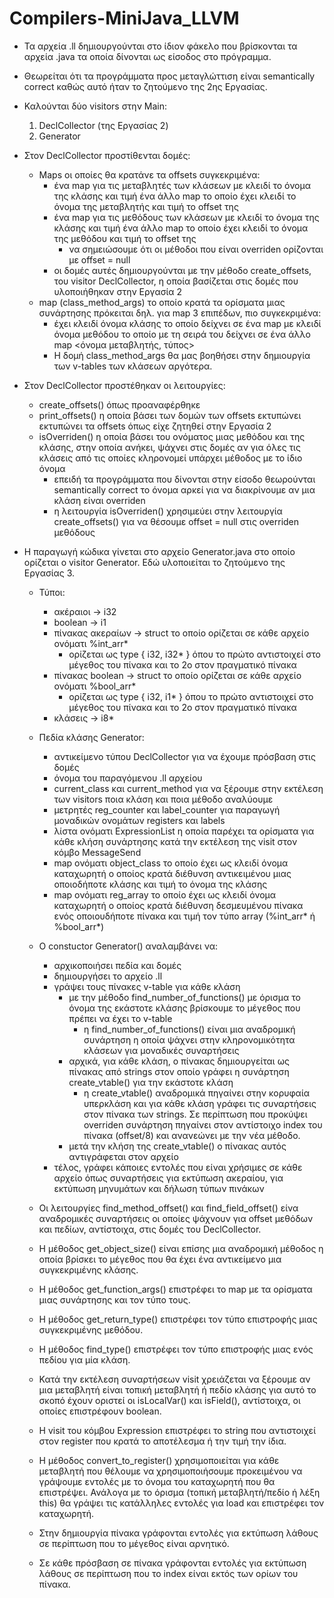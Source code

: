 # Compilers-MiniJava_LLVM

- Τα αρχεία .ll δημιουργούνται στο ίδιον φάκελο που βρίσκονται τα αρχεία .java τα οποία δίνονται ως είσοδος στο πρόγραμμα.

- Θεωρείται ότι τα προγράμματα προς μεταγλώττιση είναι semantically correct καθώς αυτό ήταν το ζητούμενο της 2ης Εργασίας.

- Καλούνται δύο visitors στην Main:
  1) DeclCollector (της Εργασίας 2)
  2) Generator

- Στον DeclCollector προστίθενται δομές:
  -  Maps οι οποίες θα κρατάνε τα offsets συγκεκριμένα:
      - ένα map για τις μεταβλητές των κλάσεων με κλειδί το όνομα της κλάσης και τιμή ένα άλλο map το οποίο έχει κλειδί 
        το όνομα της μεταβλητής και τιμή το offset της
      - ένα map για τις μεθόδους των κλάσεων με κλειδί το όνομα της κλάσης και τιμή ένα άλλο map το οποίο έχει κλειδί 
        το όνομα της μεθόδου και τιμή το offset της
          - να σημειώσουμε ότι οι μέθοδοι που είναι οverriden ορίζονται με offset = null
      - οι δομές αυτές δημιουργούνται με την μέθοδο create_offsets, του visitor DeclCollector, η οποία βασίζεται στις δομές 
        που υλοποιήθηκαν στην Εργασία 2   
  - map (class_method_args) το οποίο κρατά τα ορίσματα μιας συνάρτησης πρόκειται δηλ. για map 3 επιπέδων, πιο συγκεκριμένα:
    - έχει κλειδί όνομα κλάσης το οποίο δείχνει σε ένα map με κλειδί όνομα μεθόδου το οποίο με τη σειρά του δείχνει σε ένα άλλο 
      map <όνομα μεταβλητής, τύπος> 
    - Η δομή class_method_args θα μας βοηθήσει στην δημιουργία των v-tables των κλάσεων αργότερα.

- Στον DeclCollector προστέθηκαν οι λειτουργίες:
  - create_offsets() όπως προαναφέρθηκε
  - print_offsets() η οποία βάσει των δομών των offsets εκτυπώνει εκτυπώνει τα offsets όπως είχε ζητηθεί στην Εργασία 2
  - isOverriden() η οποία βάσει του ονόματος μιας μεθόδου και της κλάσης, στην οποία ανήκει, ψάχνει στις δομές αν για όλες τις 
    κλάσεις από τις οποίες κληρονομεί υπάρχει μέθοδος με το ίδιο όνομα
      - επειδή τα προγράμματα που δίνονται στην είσοδο θεωρούνται semantically correct το όνομα αρκεί για να διακρίνουμε αν μια
        κλάση είναι overriden
      - η λειτουργία isOverriden() χρησιμεύει στην λειτουργία create_offsets() για να θέσουμε offset = null στις overriden μεθόδους

- Η παραγωγή κώδικα γίνεται στο αρχείο Generator.java στο οποίο ορίζεται ο visitor Generator. Εδώ υλοποιείται το ζητούμενο της Εργασίας 3.
  - Τύποι:
    - ακέραιοι -> i32
    - boolean -> i1
    - πίνακας ακεραίων -> struct το οποίο ορίζεται σε κάθε αρχείο ονόματι %int_arr*
      - ορίζεται ως type { i32, i32* } όπου το πρώτο αντιστοιχεί στο μέγεθος του πίνακα και το 2ο στον πραγματικό πίνακα
    - πίνακας boolean -> struct το οποίο ορίζεται σε κάθε αρχείο ονόματι %bool_arr*
      - ορίζεται ως type { i32, i1* } όπου το πρώτο αντιστοιχεί στο μέγεθος του πίνακα και το 2ο στον πραγματικό πίνακα
    - κλάσεις -> i8*

  - Πεδία κλάσης Generator:
    - αντικείμενο τύπου DeclCollector για να έχουμε πρόσβαση στις δομές
    - όνομα του παραγόμενου .ll αρχείου 
    - current_class και current_method για να ξέρουμε στην εκτέλεση των visitors ποια κλάση και ποια μέθοδο αναλύουμε
    - μετρητές reg_counter και label_counter για παραγωγή μοναδικών ονομάτων registers και labels
    - λίστα ονόματι ExpressionList η οποία παρέχει τα ορίσματα για κάθε κλήση συνάρτησης κατά την εκτέλεση της visit στον κόμβο MessageSend
    - map ονόματι object_class το οποίο έχει ως κλειδί όνομα καταχωρητή ο οποίος κρατά διέθυνση αντικειμένου μιας οποιοδήποτε κλάσης και τιμή το όνομα
      της κλάσης
    - map ονόματι reg_array το οποίο έχει ως κλειδί όνομα καταχωρητή ο οποίος κρατά διέθυνση δεσμευμένου πίνακα ενός οποιουδήποτε πίνακα και τιμή τον τύπο
      array (%int_arr* ή %bool_arr*)

  - Ο constuctor Generator() αναλαμβάνει να:
    - αρχικοποιήσει πεδία και δομές
    - δημιουργήσει το αρχείο .ll
    - γράψει τους πίνακες v-table για κάθε κλάση
      - με την μέθοδο find_number_of_functions() με όρισμα το όνομα της εκάστοτε κλάσης βρίσκουμε το μέγεθος που πρέπει να 
        έχει το v-table
        - η find_number_of_functions() είναι μια αναδρομική συνάρτηση η οποία ψάχνει στην κληρονομικότητα κλάσεων για μοναδικές συναρτήσεις
      - αρχικά, για κάθε κλάση, ο πίνακας δημιουργείται ως πίνακας από strings στον οποίο γράφει η συνάρτηση create_vtable() για την εκάστοτε κλάση
        - η  create_vtable() αναδρομικά πηγαίνει στην κορυφαία υπερκλάση και για κάθε κλάση γράφει τις συναρτήσεις στον πίνακα των strings. Σε περίπτωση
          που προκύψει overriden συνάρτηση πηγαίνει στον αντίστοιχο index του πίνακα (οffset/8) και ανανεώνει με την νέα μέθοδο.
      - μετά την κλήση της create_vtable() ο πίνακας αυτός αντιγράφεται στον αρχείο
    - τέλος, γράφει κάποιες εντολές που είναι χρήσιμες σε κάθε αρχείο όπως συναρτήσεις για εκτύπωση ακεραίου, για εκτύπωση μηνυμάτων και δήλωση τύπων 
      πινάκων

  - Οι λειτουργίες find_method_offset() και find_field_offset() είνα αναδρομικές συναρτήσεις οι οποίες ψάχνουν για offset μεθόδων και πεδίων, αντίστοιχα,
    στις δομές του DeclCollector.

  - Η μέθοδος get_object_size() είναι επίσης μια αναδρομική μέθοδος η οποία βρίσκει το μέγεθος που θα έχει ένα αντικείμενο μια συγκεκριμένης κλάσης.

  - Η μέθοδος get_function_args() επιστρέφει το map με τα ορίσματα μιας συνάρτησης και τον τύπο τους. 

  - Η μέθοδος get_return_type() επιστρέφει τον τύπο επιστροφής μιας συγκεκριμένης μεθόδου.

  - Η μέθοδος find_type() επιστρέφει τον τύπο επιστροφής μιας ενός πεδίου για μία κλάση.

  - Κατά την εκτέλεση συναρτήσεων visit χρειάζεται να ξέρουμε αν μια μεταβλητή είναι τοπική μεταβλητή ή πεδίο κλάσης για αυτό το σκοπό έχουν οριστεί οι
    isLocalVar() και isField(), αντίστοιχα, οι οποίες επιστρέφουν boolean.

  - H visit του κόμβου Expression επιστρέφει το string που αντιστοιχεί στον register που κρατά το αποτέλεσμα ή την τιμή την ίδια.

  - Η μέθοδος convert_to_register() χρησιμοποιείται για κάθε μεταβλητή που θέλουμε να χρησιμοποιήσουμε προκειμένου να γράψουμε εντολές με το όνομα του 
    καταχωρητή που θα επιστρέψει. Ανάλογα με το όρισμα (τοπική μεταβλητή/πεδίο ή λέξη this) θα γράψει τις κατάλληλες εντολές για load και επιστρέφει τον
    καταχωρητή.

  - Στην δημιουργία πίνακα γράφονται εντολές για εκτύπωση λάθους σε περίπτωση που το μέγεθος είναι αρνητικό.

  - Σε κάθε πρόσβαση σε πίνακα γράφονται εντολές για εκτύπωση λάθους σε περίπτωση που το index είναι εκτός των ορίων του πίνακα.
